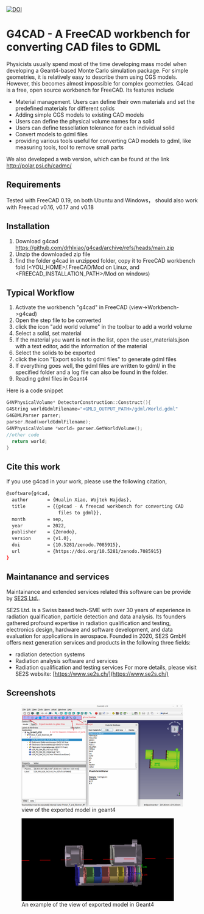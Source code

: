 [![DOI](https://zenodo.org/badge/DOI/10.5281/zenodo.7085915.svg)](https://doi.org/10.5281/zenodo.7085915)
# G4CAD   - A FreeCAD workbench for converting CAD files to GDML 

Physicists usually spend most of the time developing mass model when developing a Geant4-based Monte Carlo simulation package. For simple geometries, it is relatively easy to describe them using CGS models. 
However, this becomes almost impossible for complex geometries. 
G4cad is a free, open source workbench for FreeCAD. Its features include

* Material management.  Users can define their own materials and set the predefined materials for different solids 
* Adding simple CGS models to existing CAD models
* Users can define the physical volume names for a solid
* Users can define tessellation tolerance for each individual solid
* Convert models to gdml files
* providing various tools useful for converting CAD models to gdml, like  measuring tools, tool to remove small parts

We also developed a web version, which can be found at the link http://polar.psi.ch/cadmc/

## Requirements
 Tested with FreeCAD 0.19, on both Ubuntu and Windows，  should also work with Freecad v0.16, v0.17 and v0.18



## Installation
1) Download g4cad https://github.com/drhlxiao/g4cad/archive/refs/heads/main.zip
2) Unzip the downloaded zip file
3) find the folder g4cad in unzipped folder, copy it to FreeCAD workbench fold (<YOU_HOME>/.FreeCAD/Mod on Linux, and <FREECAD_INSTALLATION_PATH>/Mod on windows)


## Typical Workflow
1) Activate the workbench "g4cad" in FreeCAD (view->Workbench->g4cad)
2) Open the step file to be converted 
3) click the icon "add world volume" in the toolbar to add a world volume 
4) Select a solid, set material
5) If the material you want is not in the list, open the user_materials.json with a text editor, add the information of the material
6) Select the solids to be exported
7) click the icon "Export solids to gdml files" to generate gdml files
8) If everything goes well, the gdml files are written to gdml/ in the specified folder and a log file can also be found in the folder.  
9) Reading gdml files in Geant4

Here is a code snippet 
```cpp
G4VPhysicalVolume* DetectorConstruction::Construct(){
G4String worldGdmlFilename="<GMLD_OUTPUT_PATH>/gdml/World.gdml"
G4GDMLParser parser;
parser.Read(worldGdmlFilename);
G4VPhysicalVolume *world= parser.GetWorldVolume();     
//other code 
  return world;
}
 ```


## Cite this work
If you use g4cad in your work, please use the following citation,
```sh
@software{g4cad,
  author       = {Hualin Xiao, Wojtek Hajdas},
  title        = {{g4cad - A freecad workbench for converting CAD 
                   files to gdml}},
  month        = sep,
  year         = 2022,
  publisher    = {Zenodo},
  version      = {v1.0},
  doi          = {10.5281/zenodo.7085915},
  url          = {https://doi.org/10.5281/zenodo.7085915}
}
```
## Maintanance and services

Maintainance and extended services related this software can be provide by [SE2S Ltd.](https://www.se2s.ch/).

SE2S Ltd. is a Swiss based tech-SME with over 30 years of experience in radiation qualification, particle detection and data analysis. Its founders gathered profound expertise in radiation qualification and testing, electronics design, hardware and software development, and data evaluation for applications in aerospace. Founded in 2020, SE2S GmbH offers next generation services and products in the following three fields:
- radiation detection systems
- Radiation analysis software and services
- Radiation qualification and testing services
For more details, please visit SE2S website: [https://www.se2s.ch/](https://www.se2s.ch/)

## Screenshots
<div>
 <figure  style="display:flex;  flex-direction: column;">
  <img src="./tests/g4cad.png"  style="width:800px;" title="g4cad Workbench">  
  <figcaption>view of the exported model in geant4</figcaption>
 </figure></div><div>
<figure  style="display:flex;  flex-direction: column;">
<img src="./tests/model_in_g4.png" width="400" > 
  <figcaption>An example of the view of exported model in Geant4</figcaption>
 </figure></div>


